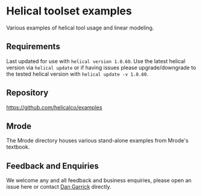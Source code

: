 # Helical toolset examples
Various examples of helical tool usage and linear modeling.

## Requirements
Last updated for use with `helical version 1.0.60`.
Use the latest helical version via `helical update` or if having issues please upgrade/downgrade to the tested helical version with `helical update -v 1.0.60`.

## Repository
https://github.com/helicalco/examples
## Mrode
The Mrode directory houses various stand-alone examples from Mrode's textbook.

## Feedback and Enquiries

We welcome any and all feedback and business enquiries, please open an issue here or contact [Dan Garrick](mailto:dan@helicalco.com) directly.
